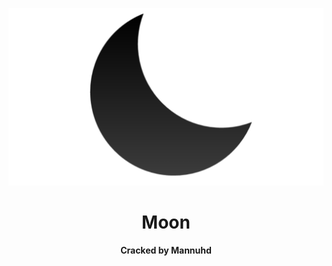 <p align="center"> <img src="logo.png" width="" height="" alt="logo" />
  
<div align="center">
  <h1>Moon</h1>
</div>

<div align="center">
  <h4>Cracked by Mannuhd</h4>
</div>
